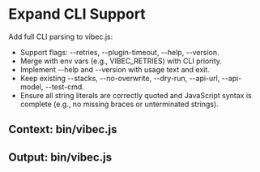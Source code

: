 # Expand CLI Support

Add full CLI parsing to vibec.js:
- Support flags: --retries, --plugin-timeout, --help, --version.
- Merge with env vars (e.g., VIBEC_RETRIES) with CLI priority.
- Implement --help and --version with usage text and exit.
- Keep existing --stacks, --no-overwrite, --dry-run, --api-url, --api-model, --test-cmd.
- Ensure all string literals are correctly quoted and JavaScript syntax is complete (e.g., no missing braces or unterminated strings).

## Context: bin/vibec.js
## Output: bin/vibec.js
